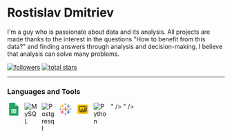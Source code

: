 # Rostislav Dmitriev

I'm a guy who is passionate about data and its analysis. All projects are made thanks to the interest in the questions "How to benefit from this data?" and finding answers through analysis and decision-making. I believe that analysis can solve many problems.

   <p align="left">
      <a href="https://github.com/ForrestKnight?tab=followers">
         <img alt="followers" title="Follow me on Github" src="https://custom-icon-badges.demolab.com/github/followers/ForrestKnight?color=236ad3&labelColor=1155ba&style=for-the-badge&logo=person-add&label=Follow&logoColor=white"/></a>
      <a href="https://github.com/ForrestKnight?tab=repositories&sort=stargazers">
         <img alt="total stars" title="Total stars on GitHub" src="https://custom-icon-badges.demolab.com/github/stars/ForrestKnight?color=55960c&style=for-the-badge&labelColor=488207&logo=star"/></a>
   </p>

---

### Languages and Tools

<img align="left" alt="Excel" width="30px" style="padding-right:10px;" src="img/sheets.png" />
<img align="left" alt="MySQL" width="30px" style="padding-right:10px;" src="<img src="https://cdn.jsdelivr.net/gh/devicons/devicon/icons/mysql/mysql-plain-wordmark.svg" />" />
<img align="left" alt="Postgresql" width="30px" style="padding-right:10px;" src="<img src="https://cdn.jsdelivr.net/gh/devicons/devicon/icons/postgresql/postgresql-original-wordmark.svg" />" />
<img align="left" alt="Tableau" width="30px" style="padding-right:10px;" src="img/tableau.png"  />
<img align="left" alt="Power BI" width="30px" style="padding-right:10px;" src="img/power-bi.png"  />
<img align="left" alt="Python" width="30px" style="padding-right:10px;" src="https://cdn.jsdelivr.net/gh/devicons/devicon/icons/python/python-plain.svg" />
<br />

